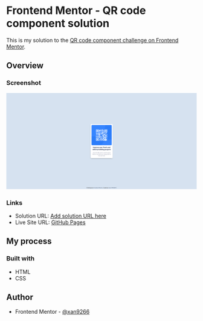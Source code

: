 # Frontend Mentor - QR code component solution

This is my solution to the [QR code component challenge on Frontend Mentor](https://www.frontendmentor.io/challenges/qr-code-component-iux_sIO_H).

## Overview

### Screenshot

![](images/screenshot.png)


### Links

- Solution URL: [Add solution URL here](https://your-solution-url.com)
- Live Site URL: [GitHub Pages](https://xan9266.github.io/qr-code-component/)

## My process

### Built with

- HTML
- CSS

## Author

- Frontend Mentor - [@xan9266](https://www.frontendmentor.io/profile/xan9266)
